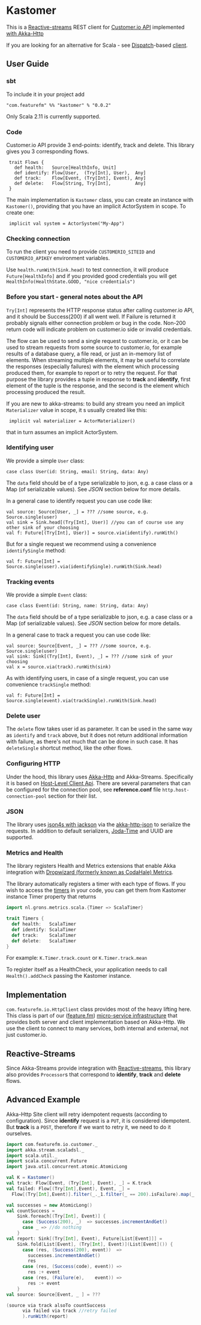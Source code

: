 # Kastomer #
This is a [Reactive-streams](http://www.reactive-streams.org/) REST client for [Customer.io API](https://customer.io/docs/api/rest.html) implemented [with Akka-Http](http://doc.akka.io/docs/akka-stream-and-http-experimental/snapshot/scala.html)

If you are looking for an alternative for Scala - see [Dispatch](http://dispatch.databinder.net/Dispatch.html)-based [client](https://github.com/learndot/customer-io-scala).

## User Guide ##
### sbt ###
To include it in your project add
```
"com.featurefm" %% "kastomer" % "0.0.2"
```
Only Scala 2.11 is currently supported.

### Code ###
Customer.io API provide 3 end-points: identify, track and delete. This library gives you 3 corresponding flows.

     trait Flows {
       def health:   Source[HealthInfo, Unit]
       def identify: Flow[User,  (Try[Int], User),  Any]
       def track:    Flow[Event, (Try[Int], Event), Any]
       def delete:   Flow[String, Try[Int],         Any]
     }

The main implementation is `Kastomer` class, you can create an instance with `Kastomer()`, providing that you have an implicit ActorSystem in scope. To create one:

     implicit val system = ActorSystem("My-App")


### Checking connection ###

To run the client you need to provide `CUSTOMERIO_SITEID` and `CUSTOMERIO_APIKEY` environment variables.

Use `health.runWith(Sink.head)` to test connection, it will produce `Future[HealthInfo]` and if you provided good credentials you will get `HealthInfo(HealthState.GOOD, "nice credentials")`

### Before you start - general notes about the API ###

`Try[Int]` represents the HTTP response status after calling customer.io API, and it should be Success(200) if all went well. If Failure is returned it probably signals either connection problem or bug in the code. Non-200 return code will indicate problem on customer.io side or invalid credentials.

The flow can be used to send a single request to customer.io, or it can be used to stream requests from some source to customer.io, for example results of a database query, a file read, or just an in-memory list of elements. When streaming multiple elements, it may be useful to correlate the responses (especially failures) with the element which processing produced them, for example to report or to retry the request. For that purpose the library provides a tuple in response to **track** and **identify**, first element of the tuple is the response, and the second is the element which processing produced the result.

If you are new to akka-streams: to build any stream you need an implicit `Materializer` value in scope, it s usually created like this:

     implicit val materializer = ActorMaterializer()

that in turn assumes an implicit ActorSystem.

### Identifying user ###

We provide a simple `User` class:

    case class User(id: String, email: String, data: Any)

The `data` field should be of a type serializable to json, e.g. a case class or a Map (of serializable values). See _JSON_ section below for more details.

In a general case to identify request you can use code like:

    val source: Source[User, _] = ??? //some source, e.g. Source.single(user)
    val sink = Sink.head[(Try[Int], User)] //you can of course use any other sink of your choosing
    val f: Future[(Try[Int], User)] = source.via(identify).runWith()

But for a single request we recommend using a convenience `identifySingle` method:

    val f: Future[Int] = Source.single(user).via(identifySingle).runWith(Sink.head)

### Tracking events ###

We provide a simple `Event` class:

    case class Event(id: String, name: String, data: Any)

The `data` field should be of a type serializable to json, e.g. a case class or a Map (of serializable values). See _JSON_ section below for more details.

In a general case to track a request you can use code like:

    val source: Source[Event, _] = ??? //some source, e.g. Source.single(user)
    val sink: Sink[(Try[Int], Event), _] = ??? //some sink of your choosing
    val x = source.via(track).runWith(sink)

As with identifying users, in case of a single request, you can use convenience `trackSingle` method:

    val f: Future[Int] = Source.single(event).via(trackSingle).runWith(Sink.head)

### Delete user ###

The `delete` flow takes user id as parameter. It can be used in the same way as `identify` and `track` above, but it does not return additional information with failure, as there's not much that can be done in such case. It has `deleteSingle` shortcut method, like the other flows.

### Configuring HTTP ###

Under the hood, this library uses [Akka-Http](http://doc.akka.io/docs/akka-stream-and-http-experimental/snapshot/scala.html) and Akka-Streams. Specifically it is based on [Host-Level Client Api](http://doc.akka.io/docs/akka-stream-and-http-experimental/snapshot/scala/http/client-side/host-level.html#host-level-api). There are several parameters that can be configured for the connection pool, see **reference.conf** file `http.host-connection-pool` section for their list.

### JSON ###
The library uses [json4s with jackson](https://github.com/json4s/json4s#jackson) via the [akka-http-json](https://github.com/hseeberger/akka-http-json) to serialize the requests. In addition to default serializers, [Joda-Time](http://www.joda.org/joda-time/) and UUID are supported.

### Metrics and Health ###

The library registers Health and Metrics extensions that enable Akka integration with [Dropwizard (formerly known as CodaHale) Metrics](http://metrics.dropwizard.io/).

The library automatically registers a timer with each type of flows. If you wish to access the [timers](https://github.com/erikvanoosten/metrics-scala/blob/master/src/main/scala/nl/grons/metrics/scala/Timer.scala) in your code, you can get them from Kastomer instance Timer property that returns

```scala
import nl.grons.metrics.scala.{Timer => ScalaTimer}

trait Timers {
  def health:   ScalaTimer
  def identify: ScalaTimer
  def track:    ScalaTimer
  def delete:   ScalaTimer
}
```

For example: `K.Timer.track.count` or `K.Timer.track.mean`

To register itself as a HealthCheck, your application needs to call `Health().addCheck` passing the Kastomer instance.

## Implementation ##

`com.featurefm.io.HttpClient` class provides most of the heavy lifting here. This class is part of our ([feature.fm](http://www.feature.fm/)) [micro-service infrastructure](https://github.com/ListnPlay/RiverSong) that provides both server and client implementation based on Akka-Http. We use the client to connect to many services, both internal and external, not just customer.io.

## Reactive-Streams ##

Since Akka-Streams provide integration with [Reactive-streams](http://www.reactive-streams.org/), this library also provides `Processor`s that correspond to **identify**, **track** and **delete** flows.

## Advanced Example ##
Akka-Http Site client will retry idempotent requests (according to configuration). Since **identify** request is a `PUT`, it is considered idempotent. But **track** is a `POST`, therefore if we want to retry it, we need to do it ourselves.

```scala
import com.featurefm.io.customer._
import akka.stream.scaladsl._
import scala.util._
import scala.concurrent.Future
import java.util.concurrent.atomic.AtomicLong

val K = Kastomer()
val track: Flow[Event, (Try[Int], Event), _] = K.track
val failed: Flow[(Try[Int],Event), Event, _] =
  Flow[(Try[Int],Event)].filter(_._1.filter(_ == 200).isFailure).map(_._2)

val successes = new AtomicLong()
val countSuccess =
    Sink.foreach[(Try[Int], Event)] {
      case (Success(200), _)  => successes.incrementAndGet()
      case _ => //do nothing
    }
val report: Sink[(Try[Int], Event), Future[List[Event]]] =
    Sink.fold[List[Event], (Try[Int], Event)](List[Event]()) {
      case (res, (Success(200), event))  =>
        successes.incrementAndGet()
        res
      case (res, (Success(code), event)) =>
        res :+ event
      case (res, (Failure(e),    event)) =>
        res :+ event
    }
val source: Source[Event, _ ] = ???

(source via track alsoTo countSuccess
      via failed via track //retry failed
      ).runWith(report)
```
